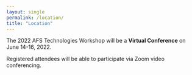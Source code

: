 ```yaml
---
layout: single
permalink: /location/
title: "Location"
---
```


The 2022 AFS Technologies Workshop will be a **Virtual Conference**
on June 14-16, 2022.

Registered attendees will be able to participate via Zoom video conferencing.

